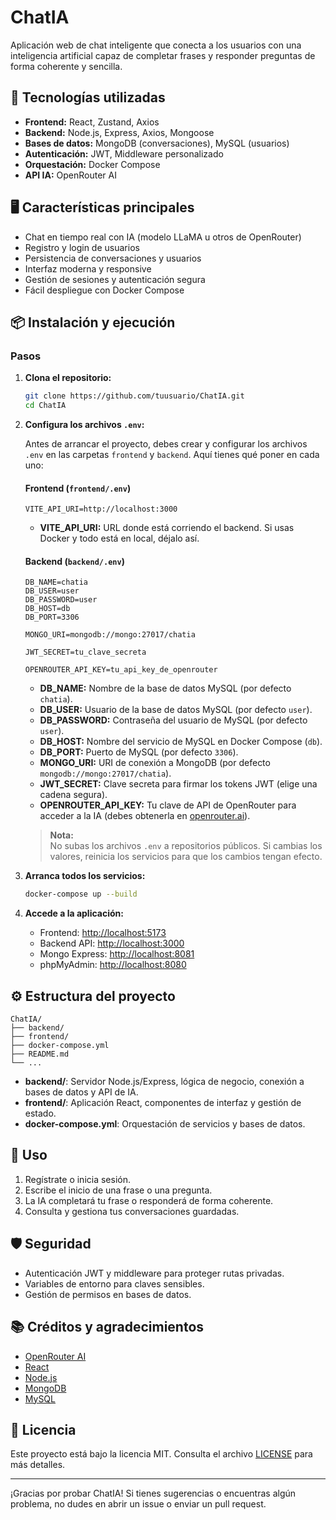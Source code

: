 # ChatIA

Aplicación web de chat inteligente que conecta a los usuarios con una inteligencia artificial capaz de completar frases y responder preguntas de forma coherente y sencilla.

## 🚀 Tecnologías utilizadas

- **Frontend:** React, Zustand, Axios
- **Backend:** Node.js, Express, Axios, Mongoose
- **Bases de datos:** MongoDB (conversaciones), MySQL (usuarios)
- **Autenticación:** JWT, Middleware personalizado
- **Orquestación:** Docker Compose
- **API IA:** OpenRouter AI

## 🖥️ Características principales

- Chat en tiempo real con IA (modelo LLaMA u otros de OpenRouter)
- Registro y login de usuarios
- Persistencia de conversaciones y usuarios
- Interfaz moderna y responsive
- Gestión de sesiones y autenticación segura
- Fácil despliegue con Docker Compose

## 📦 Instalación y ejecución

### Pasos

1. **Clona el repositorio:**

   ```sh
   git clone https://github.com/tuusuario/ChatIA.git
   cd ChatIA
   ```

2. **Configura los archivos `.env`:**

   Antes de arrancar el proyecto, debes crear y configurar los archivos `.env` en las carpetas `frontend` y `backend`. Aquí tienes qué poner en cada uno:

   #### Frontend (`frontend/.env`)

   ```properties
   VITE_API_URI=http://localhost:3000
   ```
   - **VITE_API_URI:** URL donde está corriendo el backend. Si usas Docker y todo está en local, déjalo así.

   #### Backend (`backend/.env`)

   ```properties
   DB_NAME=chatia
   DB_USER=user
   DB_PASSWORD=user
   DB_HOST=db
   DB_PORT=3306

   MONGO_URI=mongodb://mongo:27017/chatia

   JWT_SECRET=tu_clave_secreta

   OPENROUTER_API_KEY=tu_api_key_de_openrouter
   ```
   - **DB_NAME:** Nombre de la base de datos MySQL (por defecto `chatia`).
   - **DB_USER:** Usuario de la base de datos MySQL (por defecto `user`).
   - **DB_PASSWORD:** Contraseña del usuario de MySQL (por defecto `user`).
   - **DB_HOST:** Nombre del servicio de MySQL en Docker Compose (`db`).
   - **DB_PORT:** Puerto de MySQL (por defecto `3306`).
   - **MONGO_URI:** URI de conexión a MongoDB (por defecto `mongodb://mongo:27017/chatia`).
   - **JWT_SECRET:** Clave secreta para firmar los tokens JWT (elige una cadena segura).
   - **OPENROUTER_API_KEY:** Tu clave de API de OpenRouter para acceder a la IA (debes obtenerla en [openrouter.ai](https://openrouter.ai/)).

   > **Nota:**  
   > No subas los archivos `.env` a repositorios públicos. Si cambias los valores, reinicia los servicios para que los cambios tengan efecto.

3. **Arranca todos los servicios:**

   ```sh
   docker-compose up --build
   ```

4. **Accede a la aplicación:**

   - Frontend: [http://localhost:5173](http://localhost:5173)
   - Backend API: [http://localhost:3000](http://localhost:3000)
   - Mongo Express: [http://localhost:8081](http://localhost:8081)
   - phpMyAdmin: [http://localhost:8080](http://localhost:8080)

## ⚙️ Estructura del proyecto

```
ChatIA/
├── backend/
├── frontend/
├── docker-compose.yml
├── README.md
└── ...
```

- **backend/**: Servidor Node.js/Express, lógica de negocio, conexión a bases de datos y API de IA.
- **frontend/**: Aplicación React, componentes de interfaz y gestión de estado.
- **docker-compose.yml**: Orquestación de servicios y bases de datos.

## 📝 Uso

1. Regístrate o inicia sesión.
2. Escribe el inicio de una frase o una pregunta.
3. La IA completará tu frase o responderá de forma coherente.
4. Consulta y gestiona tus conversaciones guardadas.

## 🛡️ Seguridad

- Autenticación JWT y middleware para proteger rutas privadas.
- Variables de entorno para claves sensibles.
- Gestión de permisos en bases de datos.

## 📚 Créditos y agradecimientos

- [OpenRouter AI](https://openrouter.ai/)
- [React](https://react.dev/)
- [Node.js](https://nodejs.org/)
- [MongoDB](https://www.mongodb.com/)
- [MySQL](https://www.mysql.com/)

## 📄 Licencia

Este proyecto está bajo la licencia MIT. Consulta el archivo [LICENSE](LICENSE) para más detalles.

---

¡Gracias por probar ChatIA! Si tienes sugerencias o encuentras algún problema, no dudes en abrir un issue o enviar un pull request.